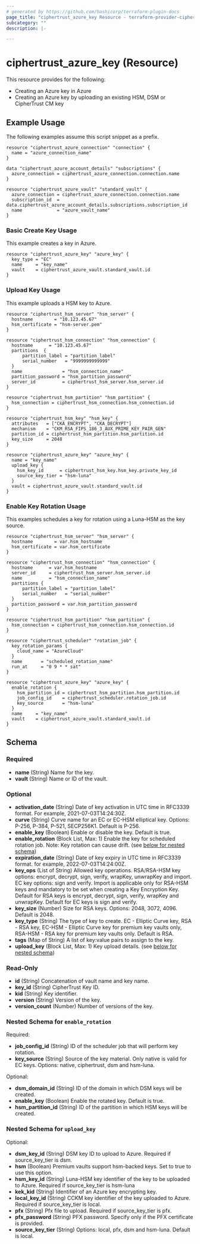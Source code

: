 ```yaml
---
# generated by https://github.com/hashicorp/terraform-plugin-docs
page_title: "ciphertrust_azure_key Resource - terraform-provider-ciphertrust"
subcategory: ""
description: |-

---
```


# ciphertrust_azure_key (Resource)

This resource provides for the following:

- Creating an Azure key in Azure
- Creating an Azure key by uploading an existing HSM, DSM or CipherTrust CM key


## Example Usage

The following examples assume this script snippet as a prefix.

```hcl
resource "ciphertrust_azure_connection" "connection" {
  name = "azure_connection_name"
}

data "ciphertrust_azure_account_details" "subscriptions" {
  azure_connection = ciphertrust_azure_connection.connection.name
}

resource "ciphertrust_azure_vault" "standard_vault" {
  azure_connection = ciphertrust_azure_connection.connection.name
  subscription_id  = data.ciphertrust_azure_account_details.subscriptions.subscription_id
  name             = "azure_vault_name"
}
```

### Basic Create Key Usage

This example creates a key in Azure.

```hcl
resource "ciphertrust_azure_key" "azure_key" {
  key_type = "EC"
  name     = "key_name"
  vault    = ciphertrust_azure_vault.standard_vault.id
}
```

### Upload Key Usage

This example uploads a HSM key to Azure.

```hcl
resource "ciphertrust_hsm_server" "hsm_server" {
  hostname        = "10.123.45.67"
  hsm_certificate = "hsm-server.pem"
}

resource "ciphertrust_hsm_connection" "hsm_connection" {
  hostname      = "10.123.45.67"
  partitions  {
      partition_label = "partition_label"
      serial_number   = "9999999999999"
  }
  name               = "hsm_connection_name"
  partition_password = "hsm_partition_password"
  server_id          = ciphertrust_hsm_server.hsm_server.id
}

resource "ciphertrust_hsm_partition" "hsm_partition" {
  hsm_connection = ciphertrust_hsm_connection.hsm_connection.id
}

resource "ciphertrust_hsm_key" "hsm_key" {
  attributes   = ["CKA_ENCRYPT", "CKA_DECRYPT"]
  mechanism    = "CKM_RSA_FIPS_186_3_AUX_PRIME_KEY_PAIR_GEN"
  partition_id = ciphertrust_hsm_partition.hsm_partition.id
  key_size     = 2048
}

resource "ciphertrust_azure_key" "azure_key" {
  name = "key_name"
  upload_key {
    hsm_key_id      = ciphertrust_hsm_key.hsm_key.private_key_id
    source_key_tier = "hsm-luna"
  }
  vault = ciphertrust_azure_vault.standard_vault.id
}

```

### Enable Key Rotation Usage

This examples schedules a key for rotation using a Luna-HSM as the key source.

```hcl
resource "ciphertrust_hsm_server" "hsm_server" {
  hostname        = var.hsm_hostname
  hsm_certificate = var.hsm_certificate
}

resource "ciphertrust_hsm_connection" "hsm_connection" {
  hostname      = var.hsm_hostname
  server_id     = ciphertrust_hsm_server.hsm_server.id
  name          = "hsm_connection_name"
  partitions {
      partition_label = "partition_label"
      serial_number   = "serial_number"
  }
  partition_password = var.hsm_partition_password
}

resource "ciphertrust_hsm_partition" "hsm_partition" {
  hsm_connection = ciphertrust_hsm_connection.hsm_connection.id
}

resource "ciphertrust_scheduler" "rotation_job" {
  key_rotation_params {
    cloud_name = "AzureCloud"
  }
  name       = "scheduled_rotation_name"
  run_at     = "0 9 * * sat"
}

resource "ciphertrust_azure_key" "azure_key" {
  enable_rotation {
    hsm_partition_id = ciphertrust_hsm_partition.hsm_partition.id
    job_config_id    = ciphertrust_scheduler.rotation_job.id
    key_source       = "hsm-luna"
  }
  name     = "key_name"
  vault    = ciphertrust_azure_vault.standard_vault.id
}
```

<!-- schema generated by tfplugindocs -->
## Schema

### Required

- **name** (String) Name for the key.
- **vault** (String) Name or ID of the vault.

### Optional

- **activation_date** (String) Date of key activation in UTC time in RFC3339 format. For example, 2021-07-03T14:24:30Z.
- **curve** (String) Curve name for an EC or EC-HSM elliptical key. Options: P-256, P-384, P-521, SECP256K1. Default is P-256.
- **enable_key** (Boolean) Enable or disable the key. Default is true.
- **enable_rotation** (Block List, Max: 1) Enable the key for scheduled rotation job. Note: Key rotation can cause drift. (see [below for nested schema](#nestedblock--enable_rotation))
- **expiration_date** (String) Date of key expiry in UTC time in RFC3339 format. for example, 2022-07-03T14:24:00Z.
- **key_ops** (List of String) Allowed key operations. RSA/RSA-HSM key options: encrypt, decrypt, sign, verify, wrapKey, unwrapKey and import. EC key options: sign and verify. Import is applicable only for RSA-HSM keys and mandatory to be set when creating a Key Encryption Key. Default for RSA keys is encrypt, decrypt, sign, verify, wrapKey and unwrapKey. Default for EC keys is sign and verify.
- **key_size** (Number) Size for RSA keys. Options: 2048, 3072, 4096. Default is 2048.
- **key_type** (String) The type of key to create. EC      - Elliptic Curve key, RSA     - RSA key, EC-HSM  - Elliptic Curve key for premium key vaults only, RSA-HSM - RSA key for premium key vaults only. Default is RSA.
- **tags** (Map of String) A list of key:value pairs to assign to the key.
- **upload_key** (Block List, Max: 1) Key upload details. (see [below for nested schema](#nestedblock--upload_key))

### Read-Only

- **id** (String) Concatenation of vault name and key name.
- **key_id** (String) CipherTrust Key ID.
- **kid** (String) Key identifier.
- **version** (String) Version of the key.
- **version_count** (Number) Number of versions of the key.

<a id="nestedblock--enable_rotation"></a>
### Nested Schema for `enable_rotation`

Required:

- **job_config_id** (String) ID of the scheduler job that will perform key rotation.
- **key_source** (String) Source of the key material. Only native is valid for EC keys. Options: native, ciphertrust, dsm and hsm-luna.

Optional:

- **dsm_domain_id** (String) ID of the domain in which DSM keys will be created.
- **enable_key** (Boolean) Enable the rotated key. Default is true.
- **hsm_partition_id** (String) ID of the partition in which HSM keys will be created.


<a id="nestedblock--upload_key"></a>
### Nested Schema for `upload_key`

Optional:

- **dsm_key_id** (String) DSM key ID to upload to Azure. Required if source_key_tier is dsm.
- **hsm** (Boolean) Premium vaults support hsm-backed keys. Set to true to use this option.
- **hsm_key_id** (String) Luna-HSM key identifier of the key to be uploaded to Azure. Required if source_key_tier is hsm-luna
- **kek_kid** (String) Identifier of an Azure key encrypting key.
- **local_key_id** (String) CCKM key identifier of the key uploaded to Azure. Required if source_key_tier is local.
- **pfx** (String) Pfx file to upload. Required if source_key_tier is pfx.
- **pfx_password** (String) PFX password. Specify only if the PFX certificate is provided.
- **source_key_tier** (String) Options: local, pfx, dsm and hsm-luna. Default is local.


